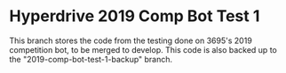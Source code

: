 # Hyperdrive 2019 Comp Bot Test 1
This branch stores the code from the testing done on 3695's 2019 competition bot, to be merged to develop.
This code is also backed up to the "2019-comp-bot-test-1-backup" branch.
